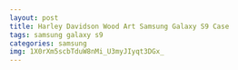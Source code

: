 ```yaml
---
layout: post
title: Harley Davidson Wood Art Samsung Galaxy S9 Case
tags: samsung galaxy s9
categories: samsung
img: 1X0rXm5scbTduW8nMi_U3myJIyqt3DGx_
---
```

